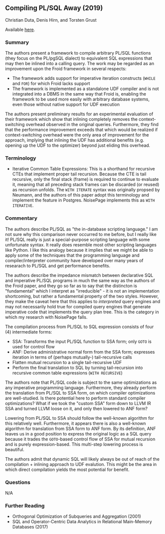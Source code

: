 ## Compiling PL/SQL Away (2019)

Christian Duta, Denis Hirn, and Torsten Grust

Available [here](https://db.inf.uni-tuebingen.de/staticfiles/publications/compiling-PLSQL-away.pdf).

### Summary

The authors present a framework to compile arbitrary PL/SQL functions (they focus on the PL/pgSQL dialect) to equivalent SQL expressions that may then be inlined into a calling query. The work may be regarded as an improvement upon the Froid framework in several respects:
- The framework adds support for imperative iteration constructs (`WHILE` and `FOR`) for which Froid lacks support
- The framework is implemented as a standalone UDF compiler and is not integrated into a DBMS in the same way that Froid is, enabling the framework to be used more easily with arbitrary database systems, even those without native support for UDF execution

The authors present preliminary results for an experimental evaluation of their framework which show that inlining completely removes the context-switching overhead observed in the original queries. Furthermore, they find that the performance improvement exceeds that which would be realized if context-switching overhead were the only area of improvement for the approach, implying that inlining the UDF has additional benefits (e.g. opening up the UDF to the optimizer) beyond just eliding this overhead.

### Terminology

- Iterative Common Table Expressions: This is a shorthand for recursive CTEs that implement proper tail recursion. Because the CTE is tail recursive, only the final stack (frame) is required to continue to evaluate it, meaning that all preceding stack frames can be discarded (or reused) as recursion unfolds. The `WITH ITERATE` syntax was originally propsed by Neumann, and the authors of this paper adopt this terminology and implement the feature in Postgres. NoisePage implements this as `WITH ITERATIVE`.

### Commentary

The authors describe PL/SQL as "the in-database scripting language." I am not sure why this comparison never occurred to me before, but I really like it! PL/SQL really is just a special-purpose scripting language with some unfortunate syntax. It really does resemble most other scripting languages like Python. I like this analogy because it implies that we might be able to apply some of the techniques that the programming language and compiler/interpreter community have developed over many years of researach to PL/SQL and get performance benefits.

The authors describe the impedance mismatch between declarative SQL and imperative PL/SQL programs in much the same way as the authors of the Froid paper, and they go so far as to say that the distincton is "fundamental" which I interpret as "irreducible" - it is not an implementation shortcoming, but rather a fundamental property of the two styles. However, they make the caveat here that this applies to _interpreted_ query engines and may not necessarily hold true for compiled query engines that generate imperative code that implements the query plan tree. This is the category in which my research with NoisePage falls. 

The compilation process from PL/SQL to SQL expression consists of four (4) intermediate forms:
- SSA: Transforms the input PL/SQL function to SSA form; only `GOTO` is used for control flow
- ANF: Derive administrative normal form from the SSA form; expresses iteration in terms of (perhaps mutually-) tail-recursive calls
- Flatten mutual recursion to a single tail-recursive UDF
- Perform the final translation to SQL by turning tail-recursion into recursive common table expressions (`WITH RECURSIVE`)

The authors note that PL/SQL code is subject to the same optimizations as any imperative programming language. Furthermore, they already perform the translation from PL/SQL to SSA form, on which compiler optimizations are well-studied. Is there potential here to perform standard compiler optimizations? What if we took the "custom SSA" form down to LLVM IR SSA and turned LLVM loose on it, and only then lowered to ANF form?

Lowering from PL/SQL to SSA should follow the well-known algorithm for this relatively well. Furthermore, it appears there is also a well-known algorithm for translation from SSA form to ANF form. By its definition, ANF leaves us in a good position to express the original logic as a SQL query because it trades the `GOTO`-based control flow of SSA for mutual recursion and is purely expression-based. This multi-step lowering process is beautiful.

The authors admit that dynamic SQL will likely always be out of reach of the compilation + inlining approach to UDF evalution. This might be the area in which direct compilation yields the most potential for benefit.

### Questions

N/A

### Further Reading

- Orthogonal Optimization of Subqueries and Aggregation (2001)
- SQL and Operator-Centric Data Analytics in Relational Main-Memory Databases (2017)
